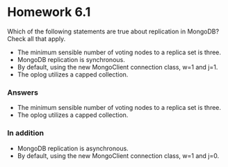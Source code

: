 # Homework 6.1

Which of the following statements are true about replication in MongoDB? Check all that apply.

* The minimum sensible number of voting nodes to a replica set is three.
* MongoDB replication is synchronous.
* By default, using the new MongoClient connection class, w=1 and j=1.
* The oplog utilizes a capped collection.

### Answers
* The minimum sensible number of voting nodes to a replica set is three.
* The oplog utilizes a capped collection.

### In addition
* MongoDB replication is asynchronous.
* By default, using the new MongoClient connection class, w=1 and j=0.
